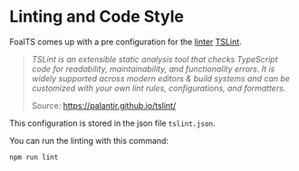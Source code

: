 # Linting and Code Style

FoalTS comes up with a pre configuration for the [linter](https://en.wikipedia.org/wiki/Lint_(software)) [TSLint](https://palantir.github.io/tslint/).

> *TSLint is an extensible static analysis tool that checks TypeScript code for readability, maintainability, and functionality errors. It is widely supported across modern editors & build systems and can be customized with your own lint rules, configurations, and formatters.*
>
> Source: https://palantir.github.io/tslint/

This configuration is stored in the json file `tslint.json`.

You can run the linting with this command:
```sh
npm run lint
```